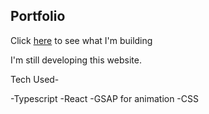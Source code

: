 ## Portfolio 
Click [here](https://t-divya.github.io/portfolio/) to see what I'm building

I'm still developing this website.

Tech Used-

-Typescript
-React
-GSAP for animation
-CSS
